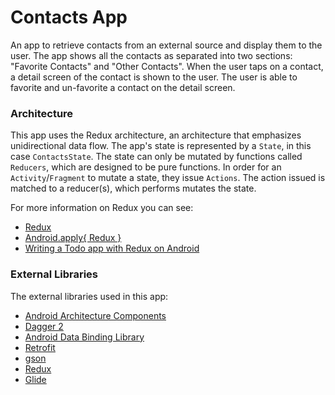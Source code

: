 # Contacts App

An app to retrieve contacts from an external source and display them to the user.
The app shows all the contacts as separated into two sections: "Favorite
Contacts" and "Other Contacts". When the user taps on a contact, a detail screen
of the contact is shown to the user. The user is able to favorite and un-favorite
a contact on the detail screen.

### Architecture

This app uses the Redux architecture, an architecture that emphasizes
unidirectional data flow. The app's state is represented by a `State`, in this
case `ContactsState`. The state can only be mutated by functions called
`Reducers`, which are designed to be pure functions. In order for an
`Activity`/`Fragment` to mutate a state, they issue `Actions`. The action issued is matched
to a reducer(s), which performs mutates the state.

For more information on Redux you can see:

 * [Redux](http://redux.js.org/)
 * [Android.apply{ Redux }](https://blog.shazam.com/android-apply-redux-2ad0f7355e0)
 * [Writing a Todo app with Redux on Android](https://medium.com/@trikita/writing-a-todo-app-with-redux-on-android-5de31cfbdb4f)

### External Libraries

The external libraries used in this app:

 * [Android Architecture Components](https://developer.android.com/topic/libraries/architecture/index.html)
 * [Dagger 2](https://google.github.io/dagger/)
 * [Android Data Binding Library](https://developer.android.com/topic/libraries/data-binding/index.html)
 * [Retrofit](http://square.github.io/retrofit/)
 * [gson](https://github.com/google/gson)
 * [Redux](https://github.com/evant/redux)
 * [Glide](http://bumptech.github.io/glide/)
